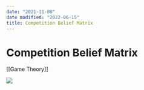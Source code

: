```yaml
---
date: "2021-11-08"
date modified: "2022-06-15"
title: Competition Belief Matrix
---
```


# Competition Belief Matrix
[[Game Theory]]

![](https://i.imgur.com/OQUBub4.png)
